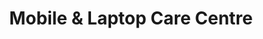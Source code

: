 ---
title: "Mobile & Laptop Care Centre"
url: /barking/mobile-und-laptop-care-centre/
shop: Computer
---